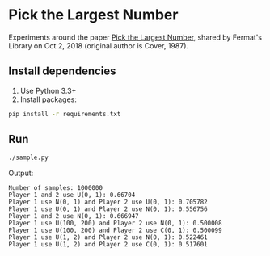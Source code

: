 # Pick the Largest Number

Experiments around the paper [Pick the Largest Number](https://fermatslibrary.com/s/pick-the-largest-number#email-newsletter),
shared by Fermat's Library on Oct 2, 2018 (original author is Cover, 1987).

## Install dependencies

1. Use Python 3.3+
2. Install packages:

```bash
pip install -r requirements.txt
```

## Run

```bash
./sample.py
```

Output:

```
Number of samples: 1000000
Player 1 and 2 use U(0, 1): 0.66704
Player 1 use N(0, 1) and Player 2 use U(0, 1): 0.705782
Player 1 use U(0, 1) and Player 2 use N(0, 1): 0.556756
Player 1 and 2 use N(0, 1): 0.666947
Player 1 use U(100, 200) and Player 2 use N(0, 1): 0.500008
Player 1 use U(100, 200) and Player 2 use C(0, 1): 0.500099
Player 1 use U(1, 2) and Player 2 use N(0, 1): 0.522461
Player 1 use U(1, 2) and Player 2 use C(0, 1): 0.517601
```
